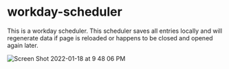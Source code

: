 # workday-scheduler

This is a workday scheduler. This scheduler saves all entries locally and will regenerate data if page is reloaded or happens to be closed and opened again later. 

![Screen Shot 2022-01-18 at 9 48 06 PM](https://user-images.githubusercontent.com/94144698/150071994-dff694e1-00a6-4b90-b855-e8116fe53396.png)
